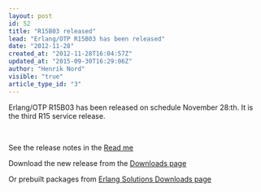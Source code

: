 ```yaml
---
layout: post
id: 52
title: "R15B03 released"
lead: "Erlang/OTP R15B03 has been released"
date: "2012-11-28"
created_at: "2012-11-28T16:04:57Z"
updated_at: "2015-09-30T16:29:06Z"
author: "Henrik Nord"
visible: "true"
article_type_id: "3"
---
```


 Erlang/OTP R15B03 has been released on schedule November 28:th. It is the third R15 service release.

  

 See the release notes in the [Read me](http://www.erlang.org/download/otp_src_R15B03.readme)

 Download the new release from the [Downloads page](http://www.erlang.org/download.html)

 Or prebuilt packages from [Erlang Solutions Downloads page](http://www.erlang-solutions.com/downloads/download-erlang-otp)
